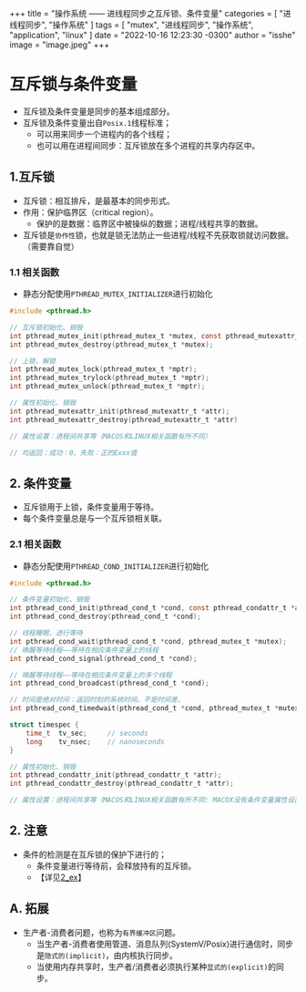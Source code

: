 +++
title = "操作系统 —— 进线程同步之互斥锁、条件变量"
categories = [ "进线程同步", "操作系统" ]
tags = [ "mutex", "进线程同步", "操作系统", "application", "linux" ]
date = "2022-10-16 12:23:30 -0300"
author = "isshe"
image = "image.jpeg"
+++


# 互斥锁与条件变量
* 互斥锁及条件变量是同步的基本组成部分。
* 互斥锁及条件变量出自`Posix.1`线程标准；
    * 可以用来同步一个进程内的各个线程；
    * 也可以用在进程间同步：互斥锁放在多个进程的共享内存区中。

## 1.互斥锁
* 互斥锁：相互排斥，是最基本的同步形式。
* 作用：保护临界区（critical region）。
    * 保护的是数据：临界区中被操纵的数据；进程/线程共享的数据。
* 互斥锁是`协作性`锁，也就是锁无法防止一些进程/线程不先获取锁就访问数据。（需要靠自觉）

### 1.1 相关函数
* 静态分配使用`PTHREAD_MUTEX_INITIALIZER`进行初始化
```c
#include <pthread.h>

// 互斥锁初始化、销毁
int pthread_mutex_init(pthread_mutex_t *mutex, const pthread_mutexattr_t *attr);
int pthread_mutex_destroy(pthread_mutex_t *mutex);

// 上锁、解锁
int pthread_mutex_lock(pthread_mutex_t *mptr);
int pthread_mutex_trylock(pthread_mutex_t *mptr);
int pthread_mutex_unlock(pthread_mutex_t *mptr);

// 属性初始化、销毁
int pthread_mutexattr_init(pthread_mutexattr_t *attr);
int pthread_mutexattr_destroy(pthread_mutexattr_t *attr)

// 属性设置：进程间共享等（MACOS和LINUX相关函数有所不同）

// 均返回：成功：0，失败：正的Exxx值
```

## 2. 条件变量
* 互斥锁用于上锁，条件变量用于等待。
* 每个条件变量总是与一个互斥锁相关联。

### 2.1 相关函数
* 静态分配使用`PTHREAD_COND_INITIALIZER`进行初始化
```c
#include <pthread.h>

// 条件变量初始化、销毁
int pthread_cond_init(pthread_cond_t *cond, const pthread_condattr_t *attr);
int pthread_cond_destroy(pthread_cond_t *cond);

// 线程睡眠，进行等待
int pthread_cond_wait(pthread_cond_t *cond, pthread_mutex_t *mutex);
// 唤醒等待线程——等待在相应条件变量上的线程
int pthread_cond_signal(pthread_cond_t *cond);

// 唤醒等待线程——等待在相应条件变量上的多个线程
int pthread_cond_broadcast(pthread_cond_t *cond);

// 时间是绝对时间：返回时刻的系统时间。不是时间差。
int pthread_cond_timedwait(pthread_cond_t *cond, pthread_mutex_t *mutex, const struct timespec *abstime);

struct timespec {
    time_t  tv_sec;     // seconds
    long    tv_nsec;    // nanoseconds
}

// 属性初始化、销毁
int pthread_condattr_init(pthread_condattr_t *attr);
int pthread_condattr_destroy(pthread_condattr_t *attr);

// 属性设置：进程间共享等（MACOS和LINUX相关函数有所不同: MACOX没有条件变量属性设置函数）
```

## 2. 注意
* 条件的检测是在互斥锁的保护下进行的；
    * 条件变量进行等待前，会释放持有的互斥锁。
    * 【详见[2_ex](Examples/2_ex_prod_cons_cond.c)】

## A. 拓展
* 生产者-消费者问题，也称为`有界缓冲区`问题。
    * 当生产者-消费者使用管道、消息队列(SystemV/Posix)进行通信时，同步是`隐式的(implicit)`，由内核执行同步。
    * 当使用内存共享时，生产者/消费者必须执行某种`显式的(explicit)`的同步。

    